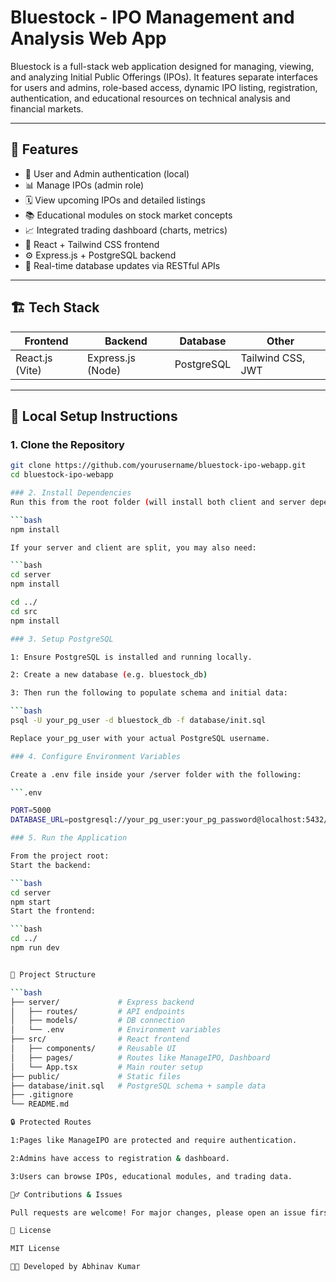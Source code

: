 # Bluestock - IPO Management and Analysis Web App

Bluestock is a full-stack web application designed for managing, viewing, and analyzing Initial Public Offerings (IPOs). It features separate interfaces for users and admins, role-based access, dynamic IPO listing, registration, authentication, and educational resources on technical analysis and financial markets.

---

## 🚀 Features

- 🔐 User and Admin authentication (local)
- 📊 Manage IPOs (admin role)
- 🗓 View upcoming IPOs and detailed listings
- 📚 Educational modules on stock market concepts
- 📈 Integrated trading dashboard (charts, metrics)
- 🧠 React + Tailwind CSS frontend
- ⚙️ Express.js + PostgreSQL backend
- 🔄 Real-time database updates via RESTful APIs

---

## 🏗️ Tech Stack

| Frontend        | Backend         | Database     | Other             |
|----------------|------------------|--------------|-------------------|
| React.js (Vite) | Express.js (Node) | PostgreSQL   | Tailwind CSS, JWT |

---

## 🔧 Local Setup Instructions

### 1. Clone the Repository

```bash
git clone https://github.com/yourusername/bluestock-ipo-webapp.git
cd bluestock-ipo-webapp

### 2. Install Dependencies
Run this from the root folder (will install both client and server dependencies):

```bash
npm install

If your server and client are split, you may also need:

```bash
cd server
npm install

cd ../
cd src
npm install

### 3. Setup PostgreSQL

1: Ensure PostgreSQL is installed and running locally.

2: Create a new database (e.g. bluestock_db)

3: Then run the following to populate schema and initial data:

```bash
psql -U your_pg_user -d bluestock_db -f database/init.sql

Replace your_pg_user with your actual PostgreSQL username.

### 4. Configure Environment Variables

Create a .env file inside your /server folder with the following:

```.env

PORT=5000
DATABASE_URL=postgresql://your_pg_user:your_pg_password@localhost:5432/bluestock_db

### 5. Run the Application

From the project root:
Start the backend:

```bash
cd server
npm start
Start the frontend:

```bash
cd ../
npm run dev


📁 Project Structure

```bash
├── server/             # Express backend
│   ├── routes/         # API endpoints
│   ├── models/         # DB connection
│   └── .env            # Environment variables
├── src/                # React frontend
│   ├── components/     # Reusable UI
│   ├── pages/          # Routes like ManageIPO, Dashboard
│   └── App.tsx         # Main router setup
├── public/             # Static files
├── database/init.sql   # PostgreSQL schema + sample data
├── .gitignore
└── README.md

🔒 Protected Routes

1:Pages like ManageIPO are protected and require authentication.

2:Admins have access to registration & dashboard.

3:Users can browse IPOs, educational modules, and trading data.

🙋‍♂️ Contributions & Issues

Pull requests are welcome! For major changes, please open an issue first.

📄 License

MIT License

👨‍💻 Developed by Abhinav Kumar